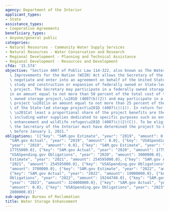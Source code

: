```yaml
---
agency: Department of the Interior
applicant_types:
- State
assistance_types:
- Cooperative Agreements
beneficiary_types:
- Anyone/general public
categories:
- Natural Resources - Community Water Supply Services
- Natural Resources - Water Conservation and Research
- Regional Development - Planning and Technical Assistance
- Regional Development - Resources and Development
cfda: '15.574'
objective: "Section 4007 of Public Law 114-322, also known as The Water Infrastructure\
  \ Improvements for the Nation (WIIN) Act allows the Secretary of the Interior to\
  \ negotiate and enter into an agreement on behalf of the United States for the design,\
  \ study and construction or expansion of federally owned or State-led water storage\
  \ project. The Secretary may participate in a federally owned storage project \u201C\
  in an amount equal to not more than 50 percent of the total cost of the federally\
  \ owned storage project,\u201D (4007(b)(2)) and may participate in a State-led storage\
  \ project \u201Cin an amount equal to not more than 25 percent of the total cost\
  \ of the State-led storage project\u201D (4007(c)(1)). In return for this cost-share,\
  \ \u201Cat least a proportional share of the project benefits are the Federal benefits,\
  \ including water supplies dedicated to specific purposes such as environmental\
  \ enhancement and wildlife refuges\u201D (4007(c)(2)(C)). To be eligible for funding,\
  \ the Secretary of the Interior must have determined the project to be feasible\
  \ before January 1, 2021."
obligations: '[{"key": "SAM.gov Estimate", "year": "2019", "amount": 0.0}, {"key":
  "SAM.gov Actual", "year": "2019", "amount": 0.0}, {"key": "USASpending.gov Obligations",
  "year": "2019", "amount": 0.0}, {"key": "SAM.gov Estimate", "year": "2020", "amount":
  17755000.0}, {"key": "SAM.gov Actual", "year": "2020", "amount": 17755000.0}, {"key":
  "USASpending.gov Obligations", "year": "2020", "amount": 3000000.0}, {"key": "SAM.gov
  Estimate", "year": "2021", "amount": 254595000.0}, {"key": "SAM.gov Actual", "year":
  "2021", "amount": 254595000.0}, {"key": "USASpending.gov Obligations", "year": "2021",
  "amount": 3700000.0}, {"key": "SAM.gov Estimate", "year": "2022", "amount": 245000000.0},
  {"key": "SAM.gov Actual", "year": "2022", "amount": 19000000.0}, {"key": "USASpending.gov
  Obligations", "year": "2022", "amount": 19244740.0}, {"key": "SAM.gov Estimate",
  "year": "2023", "amount": 324000000.0}, {"key": "SAM.gov Actual", "year": "2023",
  "amount": 0.0}, {"key": "USASpending.gov Obligations", "year": "2023", "amount":
  2800000.0}]'
sub-agency: Bureau of Reclamation
title: Water Storage Enhancement
---
```

